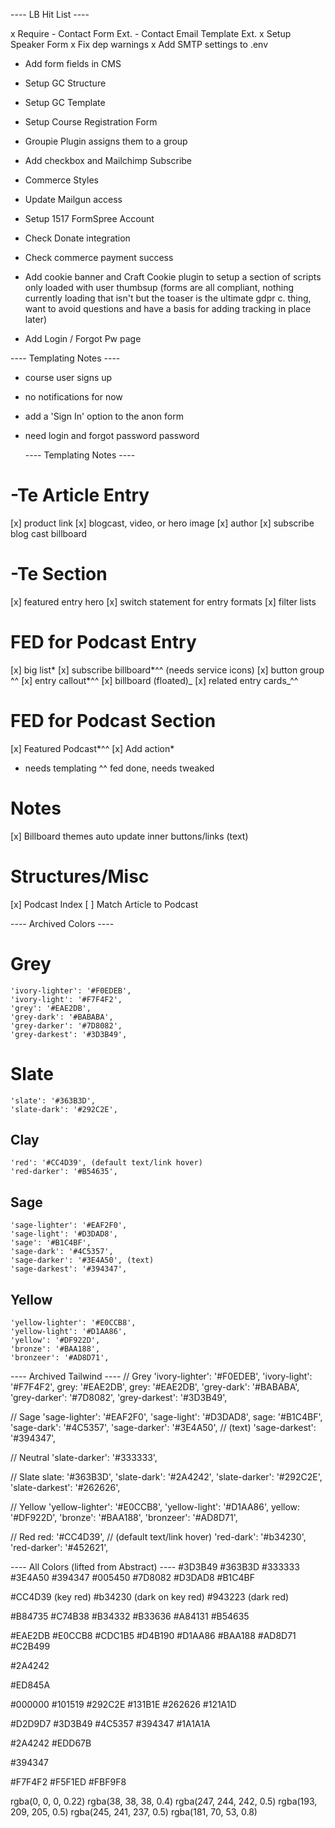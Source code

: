 ---- LB Hit List ----

x Require - Contact Form Ext. - Contact Email Template Ext.
x Setup Speaker Form
x Fix dep warnings
x Add SMTP settings to .env

-   Add form fields in CMS
-   Setup GC Structure
-   Setup GC Template

-   Setup Course Registration Form

-   Groupie Plugin assigns them to a group
-   Add checkbox and Mailchimp Subscribe

-   Commerce Styles

-   Update Mailgun access
-   Setup 1517 FormSpree Account
-   Check Donate integration
-   Check commerce payment success

-   Add cookie banner and Craft Cookie plugin to setup a section of scripts only loaded with user thumbsup (forms are all compliant, nothing currently loading that isn't but the toaser is the ultimate gdpr c. thing, want to avoid questions and have a basis for adding tracking in place later)

-   Add Login / Forgot Pw page

---- Templating Notes ----

-   course user signs up
-   no notifications for now
-   add a 'Sign In' option to the anon form
-   need login and forgot password password


    ---- Templating Notes ----

# -Te Article Entry

[x] product link
[x] blogcast, video, or hero image
[x] author
[x] subscribe blog cast billboard

# -Te Section

[x] featured entry hero
[x] switch statement for entry formats
[x] filter lists

# FED for Podcast Entry

[x] big list*
[x] subscribe billboard\*^^ (needs service icons)
[x] button group ^^
[x] entry callout*^^
[x] billboard (floated)_
[x] related entry cards_^^

# FED for Podcast Section

[x] Featured Podcast*^^
[x] Add action*

-   needs templating
    ^^ fed done, needs tweaked

# Notes

[x] Billboard themes auto update inner buttons/links (text)

# Structures/Misc

[x] Podcast Index
[ ] Match Article to Podcast

---- Archived Colors ----

# Grey

    'ivory-lighter': '#F0EDEB',
    'ivory-light': '#F7F4F2',
    'grey': '#EAE2DB',
    'grey-dark': '#BABABA',
    'grey-darker': '#7D8082',
    'grey-darkest': '#3D3B49',

# Slate

    'slate': '#363B3D',
    'slate-dark': '#292C2E',

## Clay

    'red': '#CC4D39', (default text/link hover)
    'red-darker': '#B54635',

## Sage

    'sage-lighter': '#EAF2F0',
    'sage-light': '#D3DAD8',
    'sage': '#B1C4BF',
    'sage-dark': '#4C5357',
    'sage-darker': '#3E4A50', (text)
    'sage-darkest': '#394347',

## Yellow

    'yellow-lighter': '#E0CCB8',
    'yellow-light': '#D1AA86',
    'yellow': '#DF922D',
    'bronze': '#BAA188',
    'bronzeer': '#AD8D71',

---- Archived Tailwind ----
// Grey
'ivory-lighter': '#F0EDEB',
'ivory-light': '#F7F4F2',
grey: '#EAE2DB',
grey: '#EAE2DB',
'grey-dark': '#BABABA',
'grey-darker': '#7D8082',
'grey-darkest': '#3D3B49',

// Sage
'sage-lighter': '#EAF2F0',
'sage-light': '#D3DAD8',
sage: '#B1C4BF',
'sage-dark': '#4C5357',
'sage-darker': '#3E4A50', // (text)
'sage-darkest': '#394347',

// Neutral
'slate-darker': '#333333',

// Slate
slate: '#363B3D',
'slate-dark': '#2A4242',
'slate-darker': '#292C2E',
'slate-darkest': '#262626',

// Yellow
'yellow-lighter': '#E0CCB8',
'yellow-light': '#D1AA86',
yellow: '#DF922D',
'bronze': '#BAA188',
'bronzeer': '#AD8D71',

// Red
red: '#CC4D39', // (default text/link hover)
'red-dark': '#b34230',
'red-darker': '#452621',

---- All Colors (lifted from Abstract) ----
#3D3B49
#363B3D
#333333
#3E4A50
#394347
#005450
#7D8082
#D3DAD8
#B1C4BF

#CC4D39 (key red)
#b34230 (dark on key red)
#943223 (dark red)

#B84735
#C74B38
#B34332
#B33636
#A84131
#B54635

#EAE2DB
#E0CCB8
#CDC1B5
#D4B190
#D1AA86
#BAA188
#AD8D71
#C2B499

#2A4242

#ED845A

#000000
#101519
#292C2E
#131B1E
#262626
#121A1D

#D2D9D7
#3D3B49
#4C5357
#394347
#1A1A1A

#2A4242
#EDD67B

#394347

#F7F4F2
#F5F1ED
#FBF9F8

rgba(0, 0, 0, 0.22)
rgba(38, 38, 38, 0.4)
rgba(247, 244, 242, 0.5)
rgba(193, 209, 205, 0.5)
rgba(245, 241, 237, 0.5)
rgba(181, 70, 53, 0.8)
